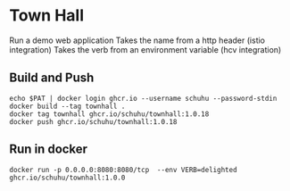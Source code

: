 # Town Hall

Run a demo web application
Takes the name from a http header (istio integration)
Takes the verb from an environment variable (hcv integration)

## Build and Push

```
echo $PAT | docker login ghcr.io --username schuhu --password-stdin
docker build --tag townhall .
docker tag townhall ghcr.io/schuhu/townhall:1.0.18
docker push ghcr.io/schuhu/townhall:1.0.18
```


## Run in docker

```
docker run -p 0.0.0.0:8080:8080/tcp  --env VERB=delighted ghcr.io/schuhu/townhall:1.0.0
```
